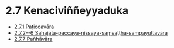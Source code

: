 # 2.7 Kenaciviññeyyaduka

* [2.7.1 Paṭiccavāra](2.7/2.7.1.md)
* [2.7.2--6 Sahajāta-paccaya-nissaya-saṃsaṭṭha-sampayuttavāra](2.7/2.7.2--6.md)
* [2.7.7 Pañhāvāra](2.7/2.7.7.md)
